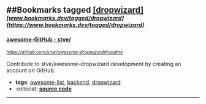 ##Bookmarks tagged [[dropwizard]](https://www.bookmarks.dev?q=[dropwizard])
_<sup><sup>[www.bookmarks.dev/tagged/dropwizard](https://www.bookmarks.dev/tagged/dropwizard)</sup></sup>_
---
#### [awesome-GitHub - stve/](https://github.com/stve/awesome-dropwizard#readme)
_<sup>https://github.com/stve/awesome-dropwizard#readme</sup>_

Contribute to stve/awesome-dropwizard development by creating an account on GitHub.
* **tags**: [awesome-list](../tagged/awesome-list.md), [backend](../tagged/backend.md), [dropwizard](../tagged/dropwizard.md)
* :octocat: **[source code](https://github.com/stve/awesome-dropwizard#readme)**
---
